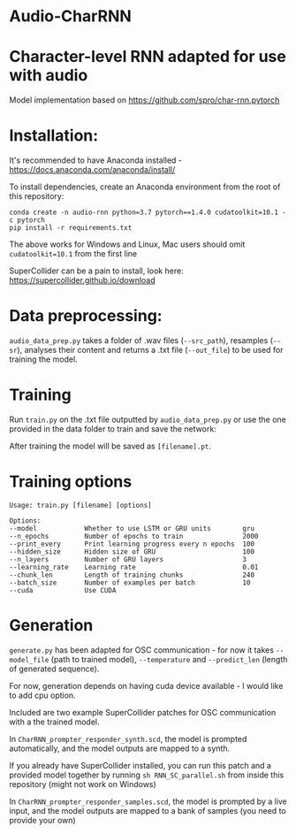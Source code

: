 # Audio-CharRNN

# Character-level RNN adapted for use with audio

Model implementation based on https://github.com/spro/char-rnn.pytorch

# Installation:

It's recommended to have Anaconda installed - https://docs.anaconda.com/anaconda/install/

To install dependencies, create an Anaconda environment from the root of this repository:
```
conda create -n audio-rnn python=3.7 pytorch==1.4.0 cudatoolkit=10.1 -c pytorch 
pip install -r requirements.txt
```
The above works for Windows and Linux, Mac users should omit `cudatoolkit=10.1` from the first line 

SuperCollider can be a pain to install, look here: https://supercollider.github.io/download

# Data preprocessing:

`audio_data_prep.py` takes a folder of .wav files (`--src_path`), resamples (`--sr`), analyses their content and returns a .txt file (`--out_file`) to be used for training the model.

# Training

Run `train.py` on the .txt file outputted by `audio_data_prep.py` or use the one provided in the data folder to train and save the network:

After training the model will be saved as `[filename].pt`.

# Training options

```
Usage: train.py [filename] [options]

Options:
--model            Whether to use LSTM or GRU units        gru
--n_epochs         Number of epochs to train               2000
--print_every      Print learning progress every n epochs  100
--hidden_size      Hidden size of GRU                      100
--n_layers         Number of GRU layers                    3
--learning_rate    Learning rate                           0.01
--chunk_len        Length of training chunks               240
--batch_size       Number of examples per batch            10
--cuda             Use CUDA
```

# Generation

`generate.py` has been adapted for OSC communication - for now it takes `--model_file` (path to trained model), `--temperature` and `--predict_len` (length of generated sequence).

For now, generation depends on having cuda device available - I would like to add cpu option.

Included are two example SuperCollider patches for OSC communication with a the trained model. 

In `CharRNN_prompter_responder_synth.scd`, the model is prompted automatically, and the model outputs are mapped to a synth.

If you already have SuperCollider installed, you can run this patch and a provided model together by running `sh RNN_SC_parallel.sh` from inside this repository (might not work on Windows)

In `CharRNN_prompter_responder_samples.scd`, the model is prompted by a live input, and the model outputs are mapped to a bank of samples (you need to provide your own)

